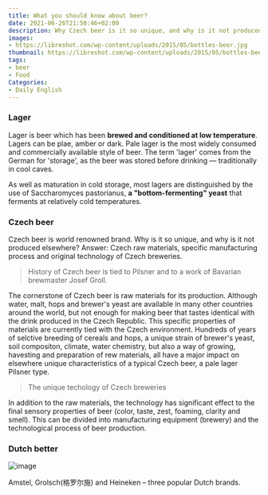 ```yaml
---
title: What you should know about beer?
date: 2021-06-26T21:50:46+02:00
description: Why Czech beer is it so unique, and why is it not produced elsewhere?
images:
- https://libreshot.com/wp-content/uploads/2015/05/bottles-beer.jpg
thumbnail: https://libreshot.com/wp-content/uploads/2015/05/bottles-beer.jpg
tags:
- beer
- Food
Categories:
- Daily English
---
```


### Lager

Lager is beer which has been **brewed and conditioned at low temperature**. Lagers can be plae, amber or dark. Pale lager is the most widely consumed and commercially available style of beer. The term 'lager' comes from the German for 'storage', as the beer was stored before drinking — traditionally in cool caves.

As well as maturation in cold storage, most lagers are distinguished by the use of Saccharomyces pastorianus, **a "bottom-fermenting" yeast** that ferments at relatively cold temperatures.

### Czech beer
Czech beer is world renowned brand. Why is it so unique, and why is it not produced elsewhere? Answer: Czech raw materials, specific manufacturing process and original technology of Czech breweries.

> History of Czech beer is tied to Pilsner and to a work of Bavarian brewmaster Josef Groll.

The cornerstone of Czech beer is raw materials for its production. Although water, malt, hops and brewer's yeast are available in many other countries around the world, but not enough for making beer that tastes identical with the drink produced in the Czech Republic. This specific properties of materials are currently tied with the Czech environment. Hundreds of years of selctive breeding of cereals and hops, a unique strain of brewer's yeast, soil compositon, climate, water chemistry, but also a way of growing, havesting and preparation of rew materials, all have a major impact on elsewhere unique characteristics of a typical Czech beer, a pale lager Pilsner type.

> The unique techology of Czech breweries

In addition to the raw materials, the technology has significant effect to the final sensory properties of beer (color, taste, zest, foaming, clarity and smell). This can be divided into manufacturing equipment (brewery) and the technological process of beer production.

### Dutch better

![image](https://user-images.githubusercontent.com/65668613/123558892-1f4c6300-d799-11eb-9dd2-f7078a3f094f.png)

Amstel, Grolsch(格罗尔施) and Heineken – three popular Dutch brands.

